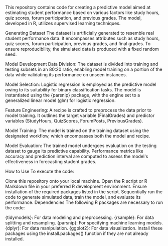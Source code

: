 This repository contains code for creating a predictive model aimed at estimating student performance based on various factors like study hours, quiz scores, forum participation, and previous grades. The model, developed in R, utilizes supervised learning techniques.

Generating Dataset
The dataset is artificially generated to resemble real student performance data. It encompasses attributes such as study hours, quiz scores, forum participation, previous grades, and final grades. To ensure reproducibility, the simulated data is produced with a fixed random seed.

Model Development
Data Division: The dataset is divided into training and testing subsets in an 80:20 ratio, enabling model training on a portion of the data while validating its performance on unseen instances.

Model Selection: Logistic regression is employed as the predictive model owing to its suitability for binary classification tasks. The model is instantiated using the {parsnip} package, with the engine set to a generalized linear model (glm) for logistic regression.

Feature Engineering: A recipe is crafted to preprocess the data prior to model training. It outlines the target variable (FinalGrades) and predictor variables (StudyHours, QuizScores, ForumPosts, PreviousGrades).

Model Training: The model is trained on the training dataset using the designated workflow, which encompasses both the model and recipe.

Model Evaluation: The trained model undergoes evaluation on the testing dataset to gauge its predictive capability. Performance metrics like accuracy and prediction interval are computed to assess the model's effectiveness in forecasting student grades.

How to Use
To execute the code:

Clone this repository onto your local machine.
Open the R script or R Markdown file in your preferred R development environment.
Ensure installation of the required packages listed in the script.
Sequentially run the code to generate simulated data, train the model, and evaluate its performance.
Dependencies
The following R packages are necessary to run the code:

{tidymodels}: For data modeling and preprocessing.
{rsample}: For data splitting and resampling.
{parsnip}: For specifying machine learning models.
{dplyr}: For data manipulation.
{ggplot2}: For data visualization.
Install these packages using the install.packages() function if they are not already installed.
